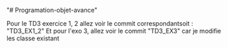 "# Programation-objet-avance" 

Pour le TD3 exercice 1, 2 allez voir le commit correspondantsoit : "TD3_EX1_2"
Et pour l'exo 3, allez voir le commit "TD3_EX3" car je modifie les classe existant
